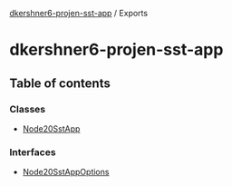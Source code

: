 [dkershner6-projen-sst-app](README.md) / Exports

# dkershner6-projen-sst-app

## Table of contents

### Classes

- [Node20SstApp](classes/Node20SstApp.md)

### Interfaces

- [Node20SstAppOptions](interfaces/Node20SstAppOptions.md)
